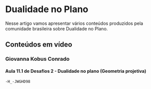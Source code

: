 # Dualidade no Plano

Nesse artigo vamos apresentar vários conteúdos produzidos pela comunidade brasileira sobre Dualidade no Plano.

## Conteúdos em vídeo

### Giovanna Kobus Conrado

#### Aula 11.1 de Desafios 2 - Dualidade no plano (Geometria projetiva)

```youtube
-H_-JWGHD98
```